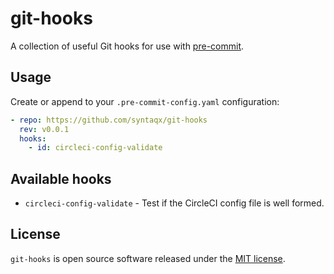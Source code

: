 # git-hooks

[pre-commit]: http://pre-commit.com/

A collection of useful Git hooks for use with [pre-commit][].

## Usage

Create or append to your `.pre-commit-config.yaml` configuration:

```yaml
- repo: https://github.com/syntaqx/git-hooks
  rev: v0.0.1
  hooks:
    - id: circleci-config-validate
```

## Available hooks

* `circleci-config-validate` - Test if the CircleCI config file is well formed.

## License

[MIT]: https://opensource.org/licenses/MIT

`git-hooks` is open source software released under the [MIT license][MIT].
